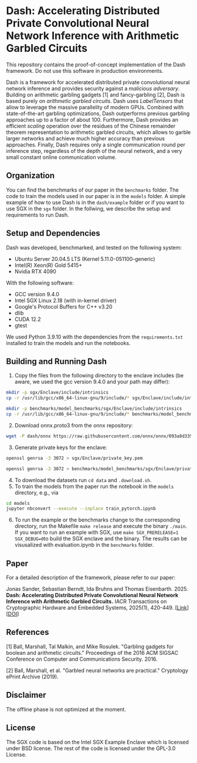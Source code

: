# Dash: Accelerating Distributed Private Convolutional Neural Network Inference with Arithmetic Garbled Circuits

This repository contains the proof-of-concept implementation of the Dash framework. Do not use this software in production environments.

Dash is a framework for accelerated distributed private convolutional neural network inference and provides security against a *malicious adversary*. Building on arithmetic garbling gadgets [1] and fancy-garbling [2], Dash is based purely on *arithmetic garbled circuits*. Dash uses *LabelTensors* that allow to leverage the massive parallelity of modern GPUs. Combined with state-of-the-art garbling optimizations, Dash outperforms previous garbling approaches up to a factor of about 100. Furthermore, Dash provides an efficient *scaling* operation over the residues of the Chinese remainder theorem representation to arithmetic garbled circuits, which allows to garble larger networks and achieve much higher accuracy than previous approaches. Finally, Dash requires only a single communication round per inference step, regardless of the depth of the neural network, and a very small constant online communication volume.

## Organization
You can find the benchmarks of our paper in the `benchmarks` folder. The code to train the models used in our paper is in the `models` folder. A simple example of how to use Dash is in the `dash/example` folder or if you want to use SGX in the `sgx` folder. In the follwing, we describe the setup and requirements to run Dash. 

## Setup and Dependencies
Dash was developed, benchmarked, and tested on the following system:
- Ubuntu Server 20.04.5 LTS (Kernel 5.11.0-051100-generic)
- Intel(R) Xeon(R) Gold 5415+
- Nvidia RTX 4090

With the following software:
- GCC version 9.4.0
- Intel SGX Linux 2.18 (with in-kernel driver)
- Google's Protocol Buffers for C++ v3.20
- dlib
- CUDA 12.2
- gtest

We used Python 3.9.10 with the dependencies from the `requirements.txt` installed to train the models and run the notebooks.

## Building and Running Dash
1. Copy the files from the following directory to the enclave includes (be aware, we used the gcc version 9.4.0 and your path may differ):
```bash
mkdir -p sgx/Enclave/include/intrinsics
cp -r /usr/lib/gcc/x86_64-linux-gnu/9/include/* sgx/Enclave/include/intrinsics

mkdir -p benchmarks/model_benchmarks/sgx/Enclave/include/intrinsics
cp -r /usr/lib/gcc/x86_64-linux-gnu/9/include/* benchmarks/model_benchmarks/sgx/Enclave/include/intrinsics
```
2. Download onnx.proto3 from the onnx repository:
```bash
wget -P dash/onnx https://raw.githubusercontent.com/onnx/onnx/093a8d335a66ea136eb1f16b3a1ce6237ee353ab/onnx/onnx.proto3
```
3. Generate private keys for the enclave:
```bash
openssl genrsa -3 3072 > sgx/Enclave/private_key.pem

openssl genrsa -3 3072 > benchmarks/model_benchmarks/sgx/Enclave/private_key.pem
```
4. To download the datasets run `cd data` and `.download.sh`.
5. To train the models from the paper run the notebook in the `models` directory, e.g., via
```bash
cd models
jupyter nbconvert --execute --inplace train_pytorch.ipynb
```
6. To run the example or the benchmarks change to the corresponding directory, run the Makefile `make release` and execute the binary `./main`. If you want to run an example with SGX, use `make SGX_PRERELEASE=1 SGX_DEBUG=0`to build the SGX enclave and the binary. The results can be visusalized with evaluation.ipynb in the `benchmarks` folder.

## Paper
For a detailed description of the framework, please refer to our paper:

Jonas Sander, Sebastian Berndt, Ida Bruhns and Thomas Eisenbarth. 2025. **Dash: Accelerating Distributed Private Convolutional Neural Network Inference with Arithmetic Garbled Circuits.** IACR Transactions on Cryptographic Hardware and Embedded Systems, 2025(1), 420-449. \[[Link](https://tches.iacr.org/index.php/TCHES/article/view/11935)\] \[[DOI](https://doi.org/10.46586/tches.v2025.i1.420-449)\]

## References
[1] Ball, Marshall, Tal Malkin, and Mike Rosulek. "Garbling gadgets for boolean and arithmetic circuits." Proceedings of the 2016 ACM SIGSAC Conference on Computer and Communications Security. 2016.

[2] Ball, Marshall, et al. "Garbled neural networks are practical." Cryptology ePrint Archive (2019).

## Disclaimer
The offline phase is not optimized at the moment.

## License
The SGX code is based on the Intel SGX Example Enclave which is licensed under BSD license. The rest of the code is licensed under the GPL-3.0 License.